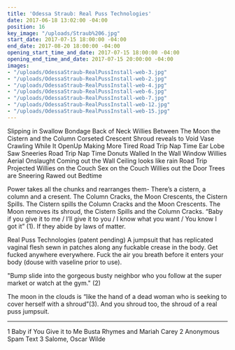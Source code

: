 ```yaml
---
title: 'Odessa Straub: Real Puss Technologies'
date: 2017-06-18 13:02:00 -04:00
position: 16
key_image: "/uploads/Straub%206.jpg"
start_date: 2017-07-15 18:00:00 -04:00
end_date: 2017-08-20 18:00:00 -04:00
opening_start_time_and_date: 2017-07-15 18:00:00 -04:00
opening_end_time_and_date: 2017-07-15 20:00:00 -04:00
images:
- "/uploads/OdessaStraub-RealPussInstall-web-3.jpg"
- "/uploads/OdessaStraub-RealPussInstall-web-2.jpg"
- "/uploads/OdessaStraub-RealPussInstall-web-4.jpg"
- "/uploads/OdessaStraub-RealPussInstall-web-6.jpg"
- "/uploads/OdessaStraub-RealPussInstall-web-7.jpg"
- "/uploads/OdessaStraub-RealPussInstall-web-12.jpg"
- "/uploads/OdessaStraub-RealPussInstall-web-15.jpg"
---
```


Slipping in Swallow Bondage
Back of Neck Willies
Between The Moon the Cistern and the Column
Corseted Crescent
Shroud reveals to Void Vase
Crawling While It OpenUp
Making More Tired
Road Trip Nap Time Ear Lobe
Saw Sneeries
Road Trip Nap Time Donuts
Walled In the Wall
Window Willies
Aerial Onslaught
Coming out the Wall
Ceiling looks like rain
Road Trip Projected
Willies on the Couch
Sex on the Couch
Willies out the Door
Trees are Sneering
Rawed out Bedtime

Power takes all the chunks and rearranges them- There’s a cistern, a column and a cresent. The Column Cracks, the Moon Crescents, the Cistern Spills. The Cistern spills the Column Cracks and the Moon Crescents. The Moon removes its shroud, the Cistern Spills and the Column Cracks. “Baby if you give it to me / I’ll give it to you / I know what you want / You know I got it” (1). If they abide by laws of matter.

Real Puss Technologies (patent pending) A jumpsuit that has replicated vaginal flesh sewn in patches along any fuckable crease in the body. Get fucked anywhere everywhere. Fuck the air you breath before it enters your body (douse with vaseline prior to use).

"Bump slide into the gorgeous busty neighbor who you follow at the super market or watch at the gym." (2)

The moon in the clouds is “like the hand of a dead woman who is seeking to cover herself with a shroud”(3). And you shroud too, the shroud of a real puss jumpsuit. 
____________
1 Baby if You Give it to Me Busta Rhymes and Mariah Carey 
2 Anonymous Spam Text
3 Salome, Oscar Wilde